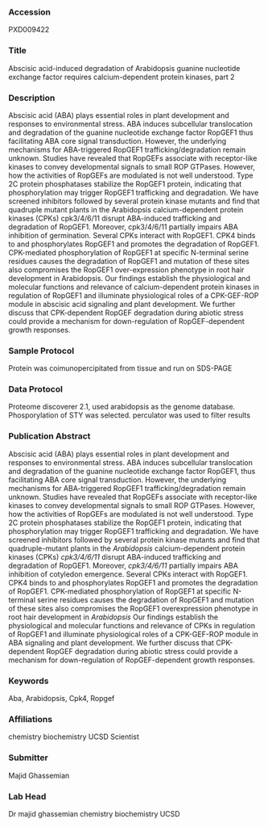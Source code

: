 ### Accession
PXD009422

### Title
Abscisic acid-induced degradation of Arabidopsis guanine nucleotide exchange factor requires calcium-dependent protein kinases, part 2

### Description
Abscisic acid (ABA) plays essential roles in plant development and responses to environmental stress. ABA induces subcellular translocation and degradation of the guanine nucleotide exchange factor RopGEF1 thus facilitating ABA core signal transduction. However, the underlying mechanisms for ABA-triggered RopGEF1 trafficking/degradation remain unknown. Studies have revealed that RopGEFs associate with receptor-like kinases to convey developmental signals to small ROP GTPases. However, how the activities of RopGEFs are modulated is not well understood. Type 2C protein phosphatases stabilize the RopGEF1 protein, indicating that phosphorylation may trigger RopGEF1 trafficking and degradation. We have screened inhibitors followed by several protein kinase mutants and find that quadruple mutant plants in the Arabidopsis calcium-dependent protein kinases (CPKs) cpk3/4/6/11 disrupt ABA-induced trafficking and degradation of RopGEF1. Moreover, cpk3/4/6/11 partially impairs ABA inhibition of germination. Several CPKs interact with RopGEF1. CPK4 binds to and phosphorylates RopGEF1 and promotes the degradation of RopGEF1. CPK-mediated phosphorylation of RopGEF1 at specific N-terminal serine residues causes the degradation of RopGEF1 and mutation of these sites also compromises the RopGEF1 over-expression phenotype in root hair development in Arabidopsis. Our findings establish the physiological and molecular functions and relevance of calcium-dependent protein kinases in regulation of RopGEF1 and illuminate physiological roles of a CPK-GEF-ROP module in abscisic acid signaling and plant development. We further discuss that CPK-dependent RopGEF degradation during abiotic stress could provide a mechanism for down-regulation of RopGEF-dependent growth responses.

### Sample Protocol
Protein was coimunopercipitated from tissue and run on SDS-PAGE

### Data Protocol
Proteome discoverer 2.1, used arabidopsis as the genome database. Phosporylation of STY was selected. perculator was used to filter results

### Publication Abstract
Abscisic acid (ABA) plays essential roles in plant development and responses to environmental stress. ABA induces subcellular translocation and degradation of the guanine nucleotide exchange factor RopGEF1, thus facilitating ABA core signal transduction. However, the underlying mechanisms for ABA-triggered RopGEF1 trafficking/degradation remain unknown. Studies have revealed that RopGEFs associate with receptor-like kinases to convey developmental signals to small ROP GTPases. However, how the activities of RopGEFs are modulated is not well understood. Type 2C protein phosphatases stabilize the RopGEF1 protein, indicating that phosphorylation may trigger RopGEF1 trafficking and degradation. We have screened inhibitors followed by several protein kinase mutants and find that quadruple-mutant plants in the <i>Arabidopsis</i> calcium-dependent protein kinases (CPKs) <i>cpk3/4/6/11</i> disrupt ABA-induced trafficking and degradation of RopGEF1. Moreover, <i>cpk3/4/6/11</i> partially impairs ABA inhibition of cotyledon emergence. Several CPKs interact with RopGEF1. CPK4 binds to and phosphorylates RopGEF1 and promotes the degradation of RopGEF1. CPK-mediated phosphorylation of RopGEF1 at specific N-terminal serine residues causes the degradation of RopGEF1 and mutation of these sites also compromises the RopGEF1 overexpression phenotype in root hair development in <i>Arabidopsis</i> Our findings establish the physiological and molecular functions and relevance of CPKs in regulation of RopGEF1 and illuminate physiological roles of a CPK-GEF-ROP module in ABA signaling and plant development. We further discuss that CPK-dependent RopGEF degradation during abiotic stress could provide a mechanism for down-regulation of RopGEF-dependent growth responses.

### Keywords
Aba, Arabidopsis, Cpk4, Ropgef

### Affiliations
chemistry biochemistry UCSD
Scientist

### Submitter
Majid Ghassemian

### Lab Head
Dr majid ghassemian
chemistry biochemistry UCSD


